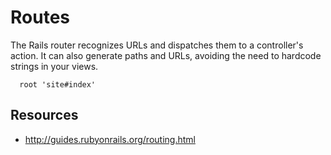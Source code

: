 # Routes

The Rails router recognizes URLs and dispatches them to a controller's action. It can also generate paths and URLs, avoiding the need to hardcode strings in your views.

```
  root 'site#index'
```

## Resources

- http://guides.rubyonrails.org/routing.html